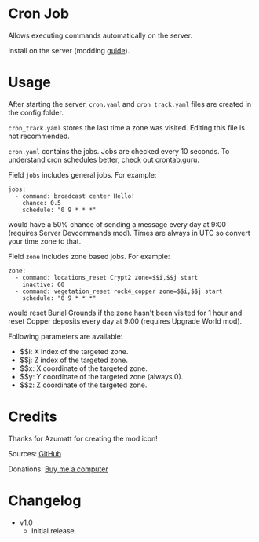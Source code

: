 # Cron Job

Allows executing commands automatically on the server.

Install on the server (modding [guide](https://youtu.be/WfvA5a5tNHo)).

# Usage

After starting the server, `cron.yaml` and `cron_track.yaml` files are created in the config folder.

`cron_track.yaml` stores the last time a zone was visited. Editing this file is not recommended.

`cron.yaml` contains the jobs. Jobs are checked every 10 seconds. To understand cron schedules better, check out [crontab.guru](https://crontab.guru/).

Field `jobs` includes general jobs. For example:

```
jobs:
  - command: broadcast center Hello!
    chance: 0.5
    schedule: "0 9 * * *" 
```
would have a 50% chance of sending a message every day at 9:00 (requires Server Devcommands mod). Times are always in UTC so convert your time zone to that.

Field `zone` includes zone based jobs. For example:

```
zone:
  - command: locations_reset Crypt2 zone=$$i,$$j start
    inactive: 60
  - command: vegetation_reset rock4_copper zone=$$i,$$j start
    schedule: "0 9 * * *" 
```
would reset Burial Grounds if the zone hasn't been visited for 1 hour and reset Copper deposits every day at 9:00 (requires Upgrade World mod).

Following parameters are available:
- $$i: X index of the targeted zone.
- $$j: Z index of the targeted zone.
- $$x: X coordinate of the targeted zone.
- $$y: Y coordinate of the targeted zone (always 0).
- $$z: Z coordinate of the targeted zone.

# Credits

Thanks for Azumatt for creating the mod icon!

Sources: [GitHub](https://github.com/JereKuusela/valheim-cron-job)

Donations: [Buy me a computer](https://www.buymeacoffee.com/jerekuusela)

# Changelog

- v1.0
	- Initial release.
